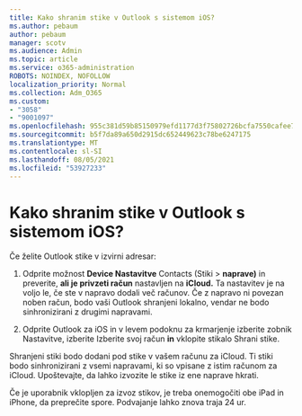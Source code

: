 ```yaml
---
title: Kako shranim stike v Outlook s sistemom iOS?
ms.author: pebaum
author: pebaum
manager: scotv
ms.audience: Admin
ms.topic: article
ms.service: o365-administration
ROBOTS: NOINDEX, NOFOLLOW
localization_priority: Normal
ms.collection: Adm_O365
ms.custom:
- "3058"
- "9001097"
ms.openlocfilehash: 955c381d59b85150979efd1177d3f75802726bcfa7550cafee7eb0fb8e7381d2
ms.sourcegitcommit: b5f7da89a650d2915dc652449623c78be6247175
ms.translationtype: MT
ms.contentlocale: sl-SI
ms.lasthandoff: 08/05/2021
ms.locfileid: "53927233"
---
```

# <a name="how-do-i-save-my-outlook-contacts-to-my-ios-contacts-app"></a>Kako shranim stike v Outlook s sistemom iOS?

Če želite Outlook stike v izvirni adresar:
 
1. Odprite možnost **Device Nastavitve** Contacts (Stiki  >  **naprave)** in preverite, **ali je privzeti račun** nastavljen na **iCloud.** Ta nastavitev je na voljo le, če ste v napravo dodali več računov. Če z napravo ni povezan noben račun, bodo vaši Outlook shranjeni lokalno, vendar ne bodo sinhronizirani z drugimi napravami.
 
2. Odprite Outlook za iOS in v levem podoknu za krmarjenje izberite zobnik Nastavitve,  izberite Izberite svoj račun **in** vklopite stikalo Shrani stike.
 
Shranjeni stiki bodo dodani pod stike v vašem računu za iCloud. Ti stiki bodo sinhronizirani z vsemi napravami, ki so vpisane z istim računom za iCloud. Upoštevajte, da lahko izvozite le stike iz ene naprave hkrati.
 
Če je uporabnik vklopljen za izvoz stikov, je treba onemogočiti obe iPad in iPhone, da preprečite spore. Podvajanje lahko znova traja 24 ur.